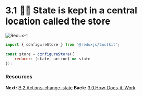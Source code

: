 
# 3.1 🤷‍♂️ State is kept in a central location called the store

![Redux-1](Redux-1.png)


```javascript
import { configureStore } from "@reduxjs/toolkit";

const store = configureStore({
	reducer: (state, action) => state
});
```

### Resources

**Next:** [3.2.Actions-change-state](3.2.Actions-change-state.md)
**Back:** [3.0.How-Does-it-Work](Redux-talk/3.0.How-Does-it-Work.md)